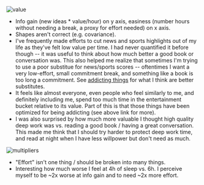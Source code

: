 ![value](https://github.com/BillZito/billzito.github.io/blob/master/assets/IMG_4847.jpg?raw=true)

- Info gain (new ideas * value/hour) on y axis, easiness (number hours without needing a break, a proxy for effort needed) on x axis.
- Shapes aren't correct (e.g. covariance).
- I've frequently made efforts to cut news and sports highlights out of my life as they've felt low value per time. I had never quantified it before though -- it was useful to think about how much better a good book or conversation was. This also helped me realize that sometimes I'm trying to use a poor substitue for news/sports scores -- oftentimes I want a very low-effort, small commitment break, and something like a book is too long a commitment. See [addicting things](https://www.billzito.com/2020/10/10/addicting-things) for what I think are better substitutes.
- It feels like almost everyone, even people who feel similarly to me, and definitely including me, spend too much time in the entertainment bucket relative to its value. Part of this is that those things have been optimized for being addicting (see above link for more).
- I was also surprised by how much more valuable I thought high quality deep work was vs. reading a good book / having a great conversation. This made me think that I should try harder to protect deep work time, and read at night when I have less willpower but don't need as much.

![multipliers](https://github.com/BillZito/billzito.github.io/blob/master/assets/IMG_4848.jpg?raw=true)

- "Effort" isn't one thing / should be broken into many things.
- Interesting how much worse I feel at 4h of sleep vs. 6h. I perceive myself to be ~2x worse at info gain and to need ~2x more effort.
